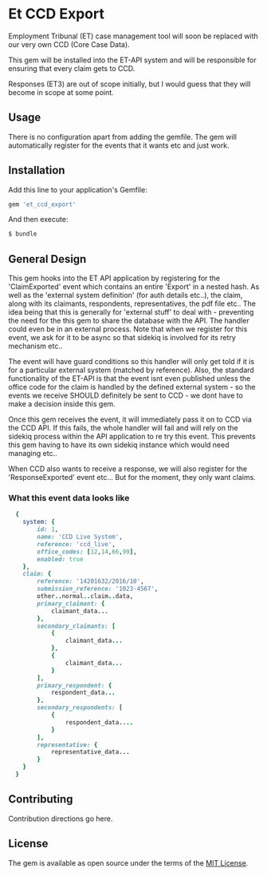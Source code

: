 # Et CCD Export

Employment Tribunal (ET) case management tool will soon be replaced with our very own CCD (Core Case Data).

This gem will be installed into the ET-API system and will be responsible for ensuring that every claim gets to CCD.

Responses (ET3) are out of scope initially, but I would guess that they will become in scope at some point.

## Usage

There is no configuration apart from adding the gemfile.  The gem will automatically register for the events that
it wants etc and just work.

## Installation
Add this line to your application's Gemfile:

```ruby
gem 'et_ccd_export'
```

And then execute:
```bash
$ bundle
```

## General Design

This gem hooks into the ET API application by registering for the 'ClaimExported' event which
contains an entire 'Export' in a nested hash.  As well as the 'external system definition' (for auth details etc..),
the claim, along with its claimants, respondents, representatives, the pdf file etc..
The idea being that this is generally for 'external stuff' to deal with - preventing the need for the
this gem to share the database with the API.  The handler could even be in an external process.
Note that when we register for this event, we ask for it to be async so that sidekiq is involved for its
retry mechanism etc..

The event will have guard conditions so this handler will only get told if it is for a particular external
system (matched by reference).  Also, the standard functionality of the ET-API is that the event isnt even published unless
the office code for the claim is handled by the defined external system - so the events we receive SHOULD definitely be
sent to CCD - we dont have to make a decision inside this gem.

Once this gem receives the event, it will immediately pass it on to CCD via the CCD API. If this fails, the whole handler
will fail and will rely on the sidekiq process within the API application to re try this event.  This prevents this gem having to
have its own sidekiq instance which would need managing etc..

When CCD also wants to receive a response, we will also register for the 'ResponseExported' event etc...  But for the moment,
they only want claims.

### What this event data looks like

```ruby
  {
    system: {
        id: 1,
        name: 'CCD Live System',
        reference: 'ccd_live',
        office_codes: [12,14,66,99],
        enabled: true
    },
    claim: {
        reference: '14201632/2016/10',
        submission_reference: '1023-4567',
        other..normal..claim..data,
        primary_claimant: {
            claimant_data...
        },
        secondary_claimants: [
            {
                claimant_data...
            },
            {
                claimant_data...
            }
        ],
        primary_respondent: {
            respondent_data...
        },
        secondary_respondents: [
            {
                respondent_data....
            }
        ],
        representative: {
            representative_data...
        }
    }
  }
```

## Contributing
Contribution directions go here.

## License
The gem is available as open source under the terms of the [MIT License](https://opensource.org/licenses/MIT).
